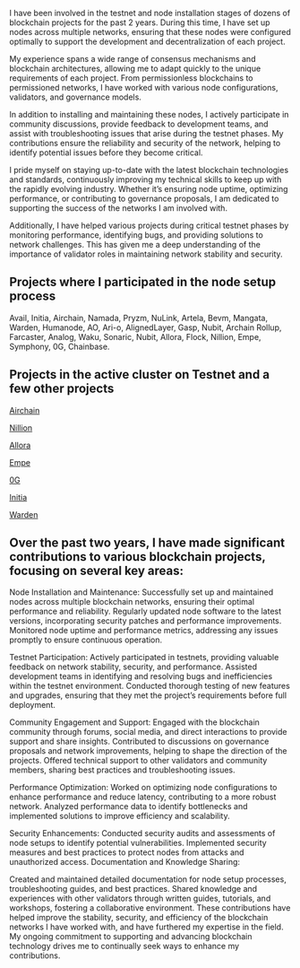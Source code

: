

I have been involved in the testnet and node installation stages of dozens of blockchain projects for the past 2 years. During this time, I have set up nodes across multiple networks, ensuring that these nodes were configured optimally to support the development and decentralization of each project.

My experience spans a wide range of consensus mechanisms and blockchain architectures, allowing me to adapt quickly to the unique requirements of each project. From permissionless blockchains to permissioned networks, I have worked with various node configurations, validators, and governance models.

In addition to installing and maintaining these nodes, I actively participate in community discussions, provide feedback to development teams, and assist with troubleshooting issues that arise during the testnet phases. My contributions ensure the reliability and security of the network, helping to identify potential issues before they become critical.

I pride myself on staying up-to-date with the latest blockchain technologies and standards, continuously improving my technical skills to keep up with the rapidly evolving industry. Whether it’s ensuring node uptime, optimizing performance, or contributing to governance proposals, I am dedicated to supporting the success of the networks I am involved with.

Additionally, I have helped various projects during critical testnet phases by monitoring performance, identifying bugs, and providing solutions to network challenges. This has given me a deep understanding of the importance of validator roles in maintaining network stability and security.



## Projects where I participated in the node setup process


Avail, Initia, Airchain, Namada, Pryzm, NuLink, Artela, Bevm, Mangata, Warden, Humanode, AO, Ari-o, AlignedLayer, Gasp, Nubit, Archain Rollup, Farcaster, Analog, Waku, Sonaric, Nubit, Allora, Flock, Nillion, Empe, Symphony, 0G, Chainbase. 


## Projects in the active cluster on Testnet and a few other projects


[Airchain](https://testnet.junction.explorers.guru/validator/airvaloper1wxv5y73r80pg9lguwhzvrp7qrzw88k9zqqx8q8)

[Nillion](https://testnet.nillion.explorers.guru/validator/nillionvaloper1qkkxhslg9e235dydx6rl5kdlklpfe7tscskk7n)

[Allora](https://testnet.allora.explorers.guru/validator/allovaloper1qvt3fpxnltcqaz3x5pg5t0e9e5gygv3pdstczt)

[Empe](https://testnet.itrocket.net/empeiria/staking/empevaloper1zvf2kz4fqmmch8tzstwhjwe6jecytde25rxgxn)

[0G](https://testnet.0g.explorers.guru/validator/0gvaloper1wnv285xdevgnry92msgcpdrjkv87st9pzlt3qa)
 
[Initia](https://scan.initia.tech/initiation-1/validators/initvaloper1s659a3eup2etjk9ugy874h2cnd3kpvpj4yzg9c)

[Warden](https://testnet.warden.explorers.guru/validator/wardenvaloper1f8ve8k6az4kv8jfhfhuwzgpuyxxpkh7nkdprzn)



## Over the past two years, I have made significant contributions to various blockchain projects, focusing on several key areas:


Node Installation and Maintenance:
Successfully set up and maintained nodes across multiple blockchain networks, ensuring their optimal performance and reliability.
Regularly updated node software to the latest versions, incorporating security patches and performance improvements.
Monitored node uptime and performance metrics, addressing any issues promptly to ensure continuous operation.


Testnet Participation:
Actively participated in testnets, providing valuable feedback on network stability, security, and performance.
Assisted development teams in identifying and resolving bugs and inefficiencies within the testnet environment.
Conducted thorough testing of new features and upgrades, ensuring that they met the project’s requirements before full deployment.


Community Engagement and Support:
Engaged with the blockchain community through forums, social media, and direct interactions to provide support and share insights.
Contributed to discussions on governance proposals and network improvements, helping to shape the direction of the projects.
Offered technical support to other validators and community members, sharing best practices and troubleshooting issues.


Performance Optimization:
Worked on optimizing node configurations to enhance performance and reduce latency, contributing to a more robust network.
Analyzed performance data to identify bottlenecks and implemented solutions to improve efficiency and scalability.


Security Enhancements:
Conducted security audits and assessments of node setups to identify potential vulnerabilities.
Implemented security measures and best practices to protect nodes from attacks and unauthorized access.
Documentation and Knowledge Sharing:


Created and maintained detailed documentation for node setup processes, troubleshooting guides, and best practices.
Shared knowledge and experiences with other validators through written guides, tutorials, and workshops, fostering a collaborative environment. These contributions have helped improve the stability, security, and efficiency of the blockchain networks I have worked with, and have furthered my expertise in the field. My ongoing commitment to supporting and advancing blockchain technology drives me to continually seek ways to enhance my contributions.

